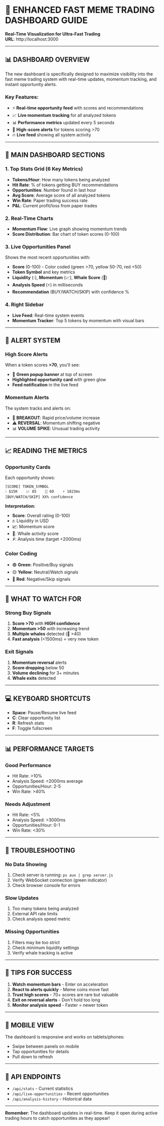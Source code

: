 # 🚀 ENHANCED FAST MEME TRADING DASHBOARD GUIDE

**Real-Time Visualization for Ultra-Fast Trading**  
**URL**: http://localhost:3000  

---

## 📊 **DASHBOARD OVERVIEW**

The new dashboard is specifically designed to maximize visibility into the fast meme trading system with real-time updates, momentum tracking, and instant opportunity alerts.

### **Key Features:**
- ⚡ **Real-time opportunity feed** with scores and recommendations
- 📈 **Live momentum tracking** for all analyzed tokens
- 📊 **Performance metrics** updated every 5 seconds
- 🎯 **High-score alerts** for tokens scoring >70
- 🔥 **Live feed** showing all system activity

---

## 🎯 **MAIN DASHBOARD SECTIONS**

### **1. Top Stats Grid (6 Key Metrics)**
- **Tokens/Hour**: How many tokens being analyzed
- **Hit Rate**: % of tokens getting BUY recommendations
- **Opportunities**: Number found in last hour
- **Avg Score**: Average score of all analyzed tokens
- **Win Rate**: Paper trading success rate
- **P&L**: Current profit/loss from paper trades

### **2. Real-Time Charts**
- **Momentum Flow**: Live graph showing momentum trends
- **Score Distribution**: Bar chart of token scores (0-100)

### **3. Live Opportunities Panel**
Shows the most recent opportunities with:
- **Score** (0-100) - Color coded (green >70, yellow 50-70, red <50)
- **Token Symbol** and key metrics
- **Liquidity** (💧), **Momentum** (📈), **Whale Score** (🐋)
- **Analysis Speed** (⚡) in milliseconds
- **Recommendation** (BUY/WATCH/SKIP) with confidence %

### **4. Right Sidebar**
- **Live Feed**: Real-time system events
- **Momentum Tracker**: Top 5 tokens by momentum with visual bars

---

## 🚨 **ALERT SYSTEM**

### **High Score Alerts**
When a token scores **>70**, you'll see:
- 🎯 **Green popup banner** at top of screen
- **Highlighted opportunity card** with green glow
- **Feed notification** in the live feed

### **Momentum Alerts**
The system tracks and alerts on:
- 🚀 **BREAKOUT**: Rapid price/volume increase
- ⚠️ **REVERSAL**: Momentum shifting negative
- 📊 **VOLUME SPIKE**: Unusual trading activity

---

## 📈 **READING THE METRICS**

### **Opportunity Cards**
Each opportunity shows:
```
[SCORE] TOKEN_SYMBOL
💧 $15K    📈 85    🐋 60    ⚡ 1823ms
[BUY/WATCH/SKIP] XX% confidence
```

**Interpretation:**
- **Score**: Overall rating (0-100)
- **💧**: Liquidity in USD
- **📈**: Momentum score
- **🐋**: Whale activity score
- **⚡**: Analysis time (target <2000ms)

### **Color Coding**
- 🟢 **Green**: Positive/Buy signals
- 🟡 **Yellow**: Neutral/Watch signals  
- 🔴 **Red**: Negative/Skip signals

---

## 🎯 **WHAT TO WATCH FOR**

### **Strong Buy Signals**
1. **Score >70** with **HIGH confidence**
2. **Momentum >50** with increasing trend
3. **Multiple whales** detected (🐋 >40)
4. **Fast analysis** (<1500ms) = very new token

### **Exit Signals**
1. **Momentum reversal** alerts
2. **Score dropping** below 50
3. **Volume declining** for 3+ minutes
4. **Whale exits** detected

---

## 💻 **KEYBOARD SHORTCUTS**

- **Space**: Pause/Resume live feed
- **C**: Clear opportunity list
- **R**: Refresh stats
- **F**: Toggle fullscreen

---

## 📊 **PERFORMANCE TARGETS**

### **Good Performance**
- Hit Rate: >10%
- Analysis Speed: <2000ms average
- Opportunities/Hour: 2-5
- Win Rate: >40%

### **Needs Adjustment**
- Hit Rate: <5%
- Analysis Speed: >3000ms
- Opportunities/Hour: 0-1
- Win Rate: <30%

---

## 🔧 **TROUBLESHOOTING**

### **No Data Showing**
1. Check server is running: `ps aux | grep server.js`
2. Verify WebSocket connection (green indicator)
3. Check browser console for errors

### **Slow Updates**
1. Too many tokens being analyzed
2. External API rate limits
3. Check analysis speed metric

### **Missing Opportunities**
1. Filters may be too strict
2. Check minimum liquidity settings
3. Verify whale tracking is active

---

## 🚀 **TIPS FOR SUCCESS**

1. **Watch momentum bars** - Enter on acceleration
2. **React to alerts quickly** - Meme coins move fast
3. **Trust high scores** - 70+ scores are rare but valuable
4. **Exit on reversal alerts** - Don't hold too long
5. **Monitor analysis speed** - Faster = newer token

---

## 📱 **MOBILE VIEW**

The dashboard is responsive and works on tablets/phones:
- Swipe between panels on mobile
- Tap opportunities for details
- Pull down to refresh

---

## 🔗 **API ENDPOINTS**

- `/api/stats` - Current statistics
- `/api/live-opportunities` - Recent opportunities
- `/api/analysis-history` - Historical data

---

**Remember**: The dashboard updates in real-time. Keep it open during active trading hours to catch opportunities as they appear! 